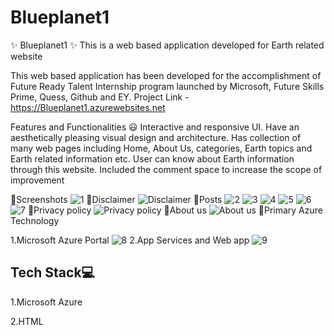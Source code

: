 # Blueplanet1
✨ Blueplanet1 ✨
This is a web based application developed for Earth related website

This web based application has been developed for the accomplishment of Future Ready Talent Internship program launched by Microsoft, Future Skills Prime, Quess, Github and EY.
Project Link -https://Blueplanet1.azurewebsites.net

Features and Functionalities 😃
Interactive and responsive UI.
Have an aesthetically pleasing visual design and architecture.
Has collection of many web pages including Home, About Us, categories, Earth topics and Earth related information etc.
User can know about Earth information through this website.
Included the comment space to increase the scope of improvement

🔗Screenshots
![1](https://user-images.githubusercontent.com/118884156/203952838-54b7a133-b374-4da0-a3fd-3b434be6a2d9.jpg)
🔗Disclaimer
![Disclaimer](https://user-images.githubusercontent.com/118884156/203962845-65b68490-d773-4879-965e-4081949630d0.jpg)
🔗Posts
![2](https://user-images.githubusercontent.com/118884156/203952965-63efcd9e-c0d3-4170-8b03-b97b848d3e28.jpg)
![3](https://user-images.githubusercontent.com/118884156/203953037-faaa7cc7-72f5-42d3-9037-13de0d390988.jpg)
![4](https://user-images.githubusercontent.com/118884156/203953101-79aa371c-12a7-4ee2-ac1e-a17489c86e73.jpg)
![5](https://user-images.githubusercontent.com/118884156/203953199-feda5f64-f4ef-4f72-9b7c-d8bc01941f6c.jpg)
![6](https://user-images.githubusercontent.com/118884156/203953260-15b52691-2b31-4bcc-abeb-411bb82074a3.jpg)
![7](https://user-images.githubusercontent.com/118884156/203953310-89f7deac-7c3e-4c01-9363-abf974461d46.jpg)
🔗Privacy policy
![Privacy policy](https://user-images.githubusercontent.com/118884156/203963264-f0ba30a0-d50d-4a39-8555-4e8ce61395ac.jpg)
🔗About us
![About us](https://user-images.githubusercontent.com/118884156/203963340-e825c7e2-62fd-47da-92e6-35e717ff431d.jpg)
🔗Primary Azure Technology

1.Microsoft Azure Portal
![8](https://user-images.githubusercontent.com/118884156/203953369-057ec6f5-8c04-452c-ab02-e3cca55db0ab.jpg)
2.App Services and Web app
![9](https://user-images.githubusercontent.com/118884156/203953440-165e4156-22df-4fa1-904a-7ff9f1dc2220.jpg)
## Tech Stack💻

1.Microsoft Azure

2.HTML

